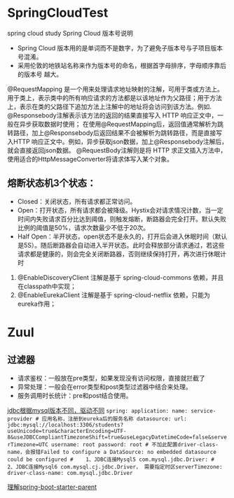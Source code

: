 # SpringCloudTest
spring cloud study
Spring Cloud 版本号说明
* Spring Cloud 版本用的是单词而不是数字，为了避免子版本号与子项目版本号混淆。
* 采用伦敦的地铁站名称来作为版本号的命名，根据首字母排序，字母顺序靠后的版本号 越大。



@RequestMapping 是一个用来处理请求地址映射的注解，可用于类或方法上。用于类上，表示类中的所有响应请求的方法都是以该地址作为父路径；用于方法上，表示在类的父路径下追加方法上注解中的地址将会访问到该方法。例如.
@Responsebody注解表示该方法的返回的结果直接写入 HTTP 响应正文中，一般在异步获取数据时使用；
在使用@RequestMapping后，返回值通常解析为跳转路径，加上@Responsebody后返回结果不会被解析为跳转路径，而是直接写入HTTP 响应正文中。例如，异步获取json数据，加上@Responsebody注解后，就会直接返回json数据。
@RequestBody注解则是将 HTTP 求正文插入方法中，使用适合的HttpMessageConverter将请求体写入某个对象。


## 熔断状态机3个状态：
- Closed：关闭状态，所有请求都正常访问。
- Open：打开状态，所有请求都会被降级。Hystix会对请求情况计数，当一定时间内失败请求百分比达到阈值，则触发熔断，断路器会完全打开。默认失败比例的阈值是50%，请求次数最少不低于20次。
- Half Open：半开状态，open状态不是永久的，打开后会进入休眠时间（默认是5S）。随后断路器会自动进入半开状态。此时会释放部分请求通过，若这些请求都是健康的，则会完全关闭断路器，否则继续保持打开，再次进行休眠计时


1. @EnableDiscoveryClient 注解是基于 spring-cloud-commons 依赖，并且在classpath中实现； 
2. @EnableEurekaClient 注解是基于 spring-cloud-netflix 依赖，只能为eureka作用；


# Zuul
## 过滤器
  - 请求鉴权：一般放在pre类型，如果发现没有访问权限，直接就拦截了
  - 异常处理：一般会在error类型和post类型过滤器中结合来处理。
  - 服务调用时长统计：pre和post结合使用。

[jdbc根据mysql版本不同，驱动不同](https://blog.csdn.net/superdangbo/article/details/78732700)
`spring:
  application:
    name: service-provider # 应用名称，注册到eureka后的服务名称
  datasource:
    url: jdbc:mysql://localhost:3306/students?useUnicode=true&characterEncoding=UTF-8&useJDBCCompliantTimezoneShift=true&useLegacyDatetimeCode=false&serverTimezone=UTC
    username: root
    password: root
    # 不加此配置driver-class-name，会报错Failed to configure a DataSource: no embedded datasource could be configured
    #    1、JDBC连接Mysql5 com.mysql.jdbc.Driver:
    #    2、JDBC连接Mysql6 com.mysql.cj.jdbc.Driver， 需要指定时区serverTimezone:
    driver-class-name: com.mysql.jdbc.Driver
`

[理解spring-boot-starter-parent](https://www.jianshu.com/p/628acadbe3d8)
